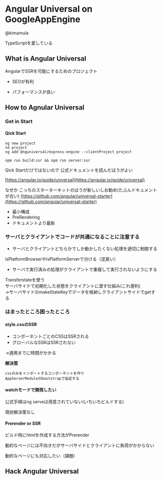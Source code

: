 # Angular Universal on GoogleAppEngine

@kimamula

TypeScriptを愛している

## What is Angular Universal

AngularでSSRを可能にするためのプロジェクト

* SEOが有利

* パフォーマンスが良い


## How to Agnular Universal


### Get in Start

#### Qick Start
```
ng new project
nd project
ng add @nguniversal/express-engine --clientProject project

npm run build:ssr && npm run server:ssr
```

Qick Startだけではないので
公式ドキュメントを読んだほうがよい

[https://angular.io/guide/universal](https://angular.io/guide/universal)

なぜか
こっちのスターターキットのほうが新しいしお勧め(たぶんドキュメントが古い)
[https://github.com/angular/universal-starter](https://github.com/angular/universal-starter)

* 最小構成
* PreRendering
* ドキュメントより最新


### サーバとクライアントでコードが共通になることに注意する

* サーバとクライアントどちらかでしか動かしたくない処理を適切に制御する

isPlatformBrowserやisPlatformServerで分ける（泥臭い）

* サーバで実行済みの処理がクライアントで重複して実行されないようにする  

Transferstateを使う  
サーバサイドで初期化した状態をクライアントに渡す仕組み(これ便利)  
→サーバサイドのmakeStateKeyでデータを格納しクライアントサイドでgetする


### はまったところ困ったところ  

#### style.cssのSSR
* コンポーネントごとのCSSはSSRされる
* グローバルなSSRはSSRされない  

→適用までに時間がかかる

**解決策**
```  
cssのみをインポートするコンポーネントを作り  
AppServerModuleのbootstrapで指定する
```

#### watchモードで開発したい
公式手順はng serveは用意されていない(いちいちビルドする)  

現状解決策なし


#### Prerender or SSR
ビルド時にhtmlを作成する方法がPrerender  

動的なページには不向きだがサーバサイドとクライアントに負荷がかからない

動的なページにも対応したい（課題）





## Hack Angular Universal
